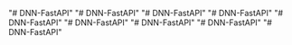 "# DNN-FastAPI" 
"# DNN-FastAPI" 
"# DNN-FastAPI" 
"# DNN-FastAPI" 
"# DNN-FastAPI" 
"# DNN-FastAPI" 
"# DNN-FastAPI" 
"# DNN-FastAPI" 
"# DNN-FastAPI" 
